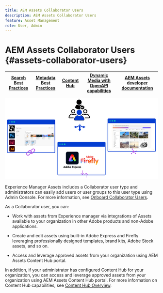 ```yaml
---
title: AEM Assets Collaborator Users
description: AEM Assets Collaborator Users
feature: Asset Management
role: User, Admin
---
```

# AEM Assets Collaborator Users {#assets-collaborator-users}

| [Search Best Practices](/help/assets/search-best-practices.md) |[Metadata Best Practices](/help/assets/metadata-best-practices.md)|[Content Hub](/help/assets/product-overview.md)|[Dynamic Media with OpenAPI capabilities](/help/assets/dynamic-media-open-apis-overview.md)|[AEM Assets developer documentation](https://developer.adobe.com/experience-cloud/experience-manager-apis/)|
| ------------- | --------------------------- |---------|----|-----|

![AEM Assets Collaborator users banner](/help/assets/assets/aem-assets-collaborator-users-banner.png)

Experience Manager Assets includes a Collaborator user type and administrators can easily add users or user groups to this user type using Admin Console. For more information, see [Onboard Collaborator Users](/help/assets/upgrade-assets-ultimate-package.md#onboard-collaborator-users).

As a Collaborator user, you can:

* Work with assets from Experience manager via integrations of Assets available to your organization in other Adobe products and non-Adobe applications.

* Create and edit assets using built-in Adobe Express and Firefly leveraging professionally designed templates, brand kits, Adobe Stock assets, and so on.

* Access and leverage approved assets from your organization using AEM Assets Content Hub portal.

In addition, if your administrator has configured Content Hub for your organization, you can access and leverage approved assets from your organization using AEM Assets Content Hub portal. For more information on Content Hub capabilities, see [Content Hub Overview](/help/assets/product-overview.md).
